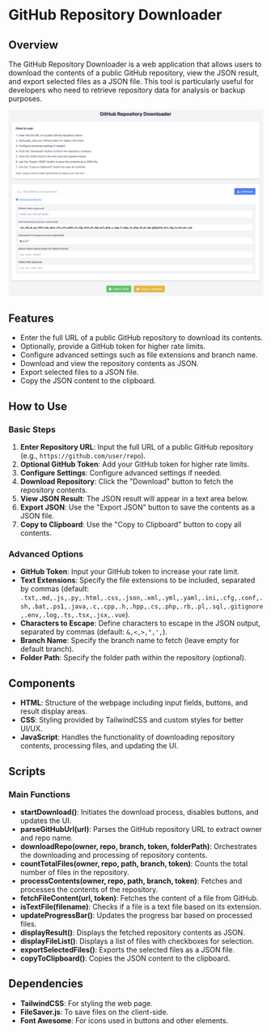 # GitHub Repository Downloader

## Overview
The GitHub Repository Downloader is a web application that allows users to download the contents of a public GitHub repository, view the JSON result, and export selected files as a JSON file. This tool is particularly useful for developers who need to retrieve repository data for analysis or backup purposes.

![Screen](https://github.com/avnigashi/github-files-collector/blob/main/screen.png?raw=true)


## Features
- Enter the full URL of a public GitHub repository to download its contents.
- Optionally, provide a GitHub token for higher rate limits.
- Configure advanced settings such as file extensions and branch name.
- Download and view the repository contents as JSON.
- Export selected files to a JSON file.
- Copy the JSON content to the clipboard.

## How to Use

### Basic Steps
1. **Enter Repository URL**: Input the full URL of a public GitHub repository (e.g., `https://github.com/user/repo`).
2. **Optional GitHub Token**: Add your GitHub token for higher rate limits.
3. **Configure Settings**: Configure advanced settings if needed.
4. **Download Repository**: Click the "Download" button to fetch the repository contents.
5. **View JSON Result**: The JSON result will appear in a text area below.
6. **Export JSON**: Use the "Export JSON" button to save the contents as a JSON file.
7. **Copy to Clipboard**: Use the "Copy to Clipboard" button to copy all contents.

### Advanced Options
- **GitHub Token**: Input your GitHub token to increase your rate limit.
- **Text Extensions**: Specify the file extensions to be included, separated by commas (default: `.txt,.md,.js,.py,.html,.css,.json,.xml,.yml,.yaml,.ini,.cfg,.conf,.sh,.bat,.ps1,.java,.c,.cpp,.h,.hpp,.cs,.php,.rb,.pl,.sql,.gitignore,.env,.log,.ts,.tsx,.jsx,.vue`).
- **Characters to Escape**: Define characters to escape in the JSON output, separated by commas (default: `&,<,>,",',`).
- **Branch Name**: Specify the branch name to fetch (leave empty for default branch).
- **Folder Path**: Specify the folder path within the repository (optional).

## Components
- **HTML**: Structure of the webpage including input fields, buttons, and result display areas.
- **CSS**: Styling provided by TailwindCSS and custom styles for better UI/UX.
- **JavaScript**: Handles the functionality of downloading repository contents, processing files, and updating the UI.

## Scripts
### Main Functions
- **startDownload()**: Initiates the download process, disables buttons, and updates the UI.
- **parseGitHubUrl(url)**: Parses the GitHub repository URL to extract owner and repo name.
- **downloadRepo(owner, repo, branch, token, folderPath)**: Orchestrates the downloading and processing of repository contents.
- **countTotalFiles(owner, repo, path, branch, token)**: Counts the total number of files in the repository.
- **processContents(owner, repo, path, branch, token)**: Fetches and processes the contents of the repository.
- **fetchFileContent(url, token)**: Fetches the content of a file from GitHub.
- **isTextFile(filename)**: Checks if a file is a text file based on its extension.
- **updateProgressBar()**: Updates the progress bar based on processed files.
- **displayResult()**: Displays the fetched repository contents as JSON.
- **displayFileList()**: Displays a list of files with checkboxes for selection.
- **exportSelectedFiles()**: Exports the selected files as a JSON file.
- **copyToClipboard()**: Copies the JSON content to the clipboard.

## Dependencies
- **TailwindCSS**: For styling the web page.
- **FileSaver.js**: To save files on the client-side.
- **Font Awesome**: For icons used in buttons and other elements.
